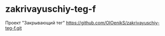 # zakrivayuschiy-teg-f
Проект "Закрывающий тег"
https://github.com/OIOenikS/zakrivayuschiy-teg-f.git
